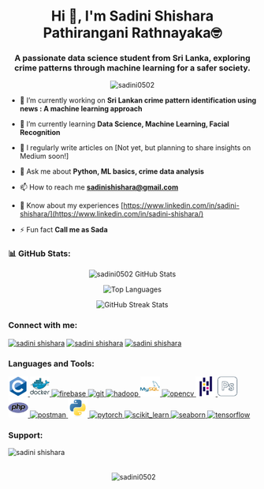 <h1 align="center">Hi 👋, I'm Sadini Shishara Pathirangani Rathnayaka🤓</h1>
<h3 align="center">A passionate data science student from Sri Lanka, exploring crime patterns through machine learning for a safer society.</h3>

<p align="center"> <img src="https://komarev.com/ghpvc/?username=sadini0502&label=Profile%20views&color=0e75b6&style=flat" alt="sadini0502" /> </p>

- 🔭 I’m currently working on **Sri Lankan crime pattern identification using news : A machine learning approach**

- 🌱 I’m currently learning **Data Science, Machine Learning, Facial Recognition**

- 📝 I regularly write articles on [Not yet, but planning to share insights on Medium soon!]

- 💬 Ask me about **Python, ML basics, crime data analysis**

- 📫 How to reach me **sadinishishara@gmail.com**

- 📄 Know about my experiences [https://www.linkedin.com/in/sadini-shishara/](https://www.linkedin.com/in/sadini-shishara/)

- ⚡ Fun fact **Call me as Sada**

<h3 align="left">📊 GitHub Stats:</h3>

<p align="center">
  <img src="https://github-readme-stats.vercel.app/api?username=sadini0502&show_icons=true&theme=default&locale=en" alt="sadini0502 GitHub Stats" />
</p>

<p align="center">
  <img src="https://github-readme-stats.vercel.app/api/top-langs?username=sadini0502&show_icons=true&locale=en&layout=compact" alt="Top Languages" />
</p>

<p align="center">
  <img src="https://github-readme-streak-stats.herokuapp.com/?user=sadini0502&theme=default" alt="GitHub Streak Stats" />
</p>

<h3 align="left">Connect with me:</h3>
<p align="left">
<a href="https://linkedin.com/in/sadini shishara" target="blank"><img align="center" src="https://raw.githubusercontent.com/rahuldkjain/github-profile-readme-generator/master/src/images/icons/Social/linked-in-alt.svg" alt="sadini shishara" height="30" width="40" /></a>
<a href="https://kaggle.com/sadini shishara" target="blank"><img align="center" src="https://raw.githubusercontent.com/rahuldkjain/github-profile-readme-generator/master/src/images/icons/Social/kaggle.svg" alt="sadini shishara" height="30" width="40" /></a>
<a href="https://fb.com/sadini shishara" target="blank"><img align="center" src="https://raw.githubusercontent.com/rahuldkjain/github-profile-readme-generator/master/src/images/icons/Social/facebook.svg" alt="sadini shishara" height="30" width="40" /></a>
</p>

<h3 align="left">Languages and Tools:</h3>
<p align="left"> <a href="https://www.cprogramming.com/" target="_blank" rel="noreferrer"> <img src="https://raw.githubusercontent.com/devicons/devicon/master/icons/c/c-original.svg" alt="c" width="40" height="40"/> </a> <a href="https://www.docker.com/" target="_blank" rel="noreferrer"> <img src="https://raw.githubusercontent.com/devicons/devicon/master/icons/docker/docker-original-wordmark.svg" alt="docker" width="40" height="40"/> </a> <a href="https://firebase.google.com/" target="_blank" rel="noreferrer"> <img src="https://www.vectorlogo.zone/logos/firebase/firebase-icon.svg" alt="firebase" width="40" height="40"/> </a> <a href="https://git-scm.com/" target="_blank" rel="noreferrer"> <img src="https://www.vectorlogo.zone/logos/git-scm/git-scm-icon.svg" alt="git" width="40" height="40"/> </a> <a href="https://hadoop.apache.org/" target="_blank" rel="noreferrer"> <img src="https://www.vectorlogo.zone/logos/apache_hadoop/apache_hadoop-icon.svg" alt="hadoop" width="40" height="40"/> </a> <a href="https://www.mysql.com/" target="_blank" rel="noreferrer"> <img src="https://raw.githubusercontent.com/devicons/devicon/master/icons/mysql/mysql-original-wordmark.svg" alt="mysql" width="40" height="40"/> </a> <a href="https://opencv.org/" target="_blank" rel="noreferrer"> <img src="https://www.vectorlogo.zone/logos/opencv/opencv-icon.svg" alt="opencv" width="40" height="40"/> </a> <a href="https://pandas.pydata.org/" target="_blank" rel="noreferrer"> <img src="https://raw.githubusercontent.com/devicons/devicon/2ae2a900d2f041da66e950e4d48052658d850630/icons/pandas/pandas-original.svg" alt="pandas" width="40" height="40"/> </a> <a href="https://www.photoshop.com/en" target="_blank" rel="noreferrer"> <img src="https://raw.githubusercontent.com/devicons/devicon/master/icons/photoshop/photoshop-line.svg" alt="photoshop" width="40" height="40"/> </a> <a href="https://www.php.net" target="_blank" rel="noreferrer"> <img src="https://raw.githubusercontent.com/devicons/devicon/master/icons/php/php-original.svg" alt="php" width="40" height="40"/> </a> <a href="https://postman.com" target="_blank" rel="noreferrer"> <img src="https://www.vectorlogo.zone/logos/getpostman/getpostman-icon.svg" alt="postman" width="40" height="40"/> </a> <a href="https://www.python.org" target="_blank" rel="noreferrer"> <img src="https://raw.githubusercontent.com/devicons/devicon/master/icons/python/python-original.svg" alt="python" width="40" height="40"/> </a> <a href="https://pytorch.org/" target="_blank" rel="noreferrer"> <img src="https://www.vectorlogo.zone/logos/pytorch/pytorch-icon.svg" alt="pytorch" width="40" height="40"/> </a> <a href="https://scikit-learn.org/" target="_blank" rel="noreferrer"> <img src="https://upload.wikimedia.org/wikipedia/commons/0/05/Scikit_learn_logo_small.svg" alt="scikit_learn" width="40" height="40"/> </a> <a href="https://seaborn.pydata.org/" target="_blank" rel="noreferrer"> <img src="https://seaborn.pydata.org/_images/logo-mark-lightbg.svg" alt="seaborn" width="40" height="40"/> </a> <a href="https://www.tensorflow.org" target="_blank" rel="noreferrer"> <img src="https://www.vectorlogo.zone/logos/tensorflow/tensorflow-icon.svg" alt="tensorflow" width="40" height="40"/> </a> </p>

<h3 align="left">Support:</h3>
<p><a href="https://ko-fi.com/sadini shishara"> <img align="left" src="https://cdn.ko-fi.com/cdn/kofi3.png?v=3" height="50" width="210" alt="sadini shishara" /></a></p><br><br>

<p><img align="center" src="https://github-readme-stats.vercel.app/api/top-langs?username=sadini0502&show_icons=true&locale=en&layout=compact" alt="sadini0502" /></p>
